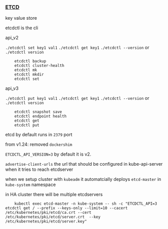 ### [ETCD](https://github.com/etcd-io/etcd)

key value store

etcdctl is the cli

api_v2

`./etcdctl set key1 val1` `./etcdctl get key1` `./etcdctl --version` or `./etcdctl version`
```
    etcdctl backup
    etcdctl cluster-health
    etcdctl mk
    etcdctl mkdir
    etcdctl set
```

api_v3

`./etcdctl put key1 val1` `./etcdctl get key1` `./etcdctl --version` or `./etcdctl version`
```
    etcdctl snapshot save 
    etcdctl endpoint health
    etcdctl get
    etcdctl put
```

etcd by default runs in `2379` port

from v1.24: removed `dockershim`

`ETCDCTL_API_VERSION=3`  by default it is v2.


`advertise-client-urls` the url that should be configured in kube-api-server when it tries to reach etcdserver

when we setup cluster with `kubeadm` it automatcially deploys `etcd-master` in `kube-system` namespace

in HA cluster there will be multiple etcdservers

```
    kubectl exec etcd-master -n kube-system -- sh -c "ETCDCTL_API=3 etcdctl get / --prefix --keys-only --limit=10 --cacert /etc/kubernetes/pki/etcd/ca.crt --cert /etc/kubernetes/pki/etcd/server.crt  --key /etc/kubernetes/pki/etcd/server.key" 
```